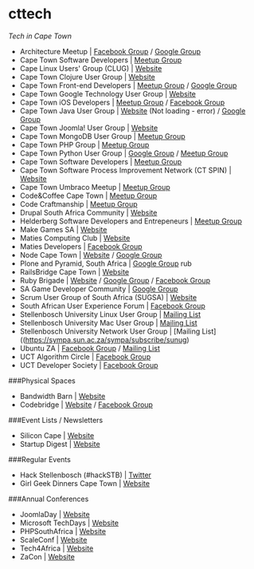 cttech
======

_Tech in Cape Town_


* Architecture Meetup | [Facebook Group](https://www.facebook.com/groups/152645364863021/) / [Google Group](https://groups.google.com/forum/#%21forum/architecture-cpt)
* Cape Town Software Developers | [Meetup Group](http://www.meetup.com/Cape-Town-Software-Developers/)
* Cape Linux Users' Group (CLUG) | [Website](http://wiki.clug.org.za/)
* Cape Town Clojure User Group | [Website](http://www.siliconcape.com/group/clojure-ct)
* Cape Town Front-end Developers | [Meetup Group](http://www.meetup.com/ctfeds/) / [Google Group](https://groups.google.com/forum/#%21forum/ctfeds)
* Cape Town Google Technology User Group | [Website](http://www.capetown-gtug.org/)
* Cape Town iOS Developers | [Meetup Group](http://www.meetup.com/ios-ct/) / [Facebook Group](https://www.facebook.com/groups/capetownios/)
* Cape Town Java User Group | [Website](http://www.ctjug.org.za/) (Not loading - error) / [Google Group](https://groups.google.com/forum/#!forum/ctjug-forum)
* Cape Town Joomla! User Group | [Website](http://community.joomla.org/user-groups/africa/south-africa/joomla-user-group-cape-town.html)
* Cape Town MongoDB User Group | [Meetup Group](http://www.meetup.com/Cape-Town-MongoDB-User-Group/)
* Cape Town PHP Group | [Meetup Group](http://www.meetup.com/Cape-Town-PHP-Group/)
* Cape Town Python User Group | [Google Group](https://groups.google.com/forum/#%21forum/ctpug) / [Meetup Group](http://www.meetup.com/Cape-Town-Python-Users-Group-CTPUG/)
* Cape Town Software Developers | [Meetup Group](http://www.meetup.com/Cape-Town-Software-Developers/)
* Cape Town Software Process Improvement Network (CT SPIN) | [Website](http://www.spin.org.za/)
* Cape Town Umbraco Meetup | [Meetup Group](http://www.meetup.com/Cape-Town-Umbraco-Meetup/)
* Code&Coffee Cape Town | [Meetup Group](http://www.meetup.com/Code-Coffee-Cape-Town/)
* Code Craftmanship | [Meetup Group](http://www.meetup.com/Code-Craftsmanship/)
* Drupal South Africa Community | [Website](http://drupal.co.za/)
* Helderberg Software Developers and Entrepeneurs | [Meetup Group](http://www.meetup.com/Helderberg-Software-Developers-and-Entrepeneurs/)
* Make Games SA | [Website](http://makegamessa.com/)
* Maties Computing Club | [Website](http://www.cs.sun.ac.za/plus/club/)
* Maties Developers | [Facebook Group](https://www.facebook.com/groups/176671682412976/)
* Node Cape Town | [Website](http://nodecpt.github.io/) / [Google Group](https://groups.google.com/forum/#%21forum/nodecpt)
* Plone and Pyramid, South Africa | [Google Group](https://groups.google.com/forum/#%21forum/plonesa)
rub
* RailsBridge Cape Town | [Website](http://railsbridgecapetown.org/)
* Ruby Brigade | [Website](http://capetownrb.org/) / [Google Group](https://groups.google.com/forum/#%21forum/cape-town-ruby-brigade) / [Facebook Group](https://www.facebook.com/groups/116343568402300/)
* SA Game Developer Community | [Google Group](https://groups.google.com/forum/#%21forum/sagamedevelopercommunity)
* Scrum User Group of South Africa (SUGSA) | [Website](http://sugsa.org.za/)
* South African User Experience Forum | [Facebook Group](https://www.facebook.com/groups/2750787123/)
* Stellenbosch University Linux User Group | [Mailing List](https://sympa.sun.ac.za/sympa/subscribe/sulug)
* Stellenbosch University Mac User Group | [Mailing List](https://sympa.sun.ac.za/sympa/subscribe/sumug)
* Stellenbosch University Network User Group | [Mailing List]((https://sympa.sun.ac.za/sympa/subscribe/sunug)
* Ubuntu ZA | [Facebook Group](https://www.facebook.com/groups/ubuntuza/) / [Mailing List](https://lists.ubuntu.com/mailman/listinfo/ubuntu-za)
* UCT Algorithm Circle | [Facebook Group](https://www.facebook.com/algcircle)
* UCT Developer Society | [Facebook Group](https://www.facebook.com/groups/uctdev/)

###Physical Spaces

* Bandwidth Barn | [Website](http://www.bandwidthbarn.org/)
* Codebridge | [Website](http://www.codebridge.co.za/) / [Facebook Group](https://www.facebook.com/groups/codebridge/)

###Event Lists / Newsletters

* Silicon Cape | [Website](http://www.siliconcape.com/events)
* Startup Digest | [Website](https://www.startupdigest.com/digests/cape-town)

###Regular Events

* Hack Stellenbosch (#hackSTB) | [Twitter](https://twitter.com/hackstb)
* Girl Geek Dinners Cape Town | [Website](http://ggdcpt.wordpress.com/)

###Annual Conferences

* JoomlaDay | [Website](http://www.joomladay.org.za/)
* Microsoft TechDays | [Website](http://www.microsoft.com/southafrica/techdays/)
* PHPSouthAfrica | [Website](http://www.phpsouthafrica.com/)
* ScaleConf | [Website](http://scaleconf.org/)
* Tech4Africa | [Website](http://tech4africa.com/)
* ZaCon | [Website](https://www.zacon.org.za)
